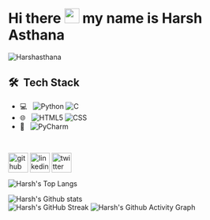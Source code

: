 


<h1>Hi there <img src="https://raw.githubusercontent.com/aemmadi/aemmadi/master/wave.gif" width="30px"> my name is Harsh Asthana</h1>
<p align="left"> <img src="https://komarev.com/ghpvc/?username=Harshasthana&label=Profile%20views&color=0e75b6&style=flat" alt="Harshasthana" /> </p>


## 🛠 &nbsp;Tech Stack

- 💻 &nbsp;
  ![Python](https://img.shields.io/badge/-Python-333333?style=flat&logo=python)
  ![C](https://img.shields.io/badge/-C-333333?style=flat&logo=c)
- 🌐 &nbsp;
  ![HTML5](https://img.shields.io/badge/-HTML5-333333?style=flat&logo=HTML5)
  ![CSS](https://img.shields.io/badge/-CSS-333333?style=flat&logo=CSS3&logoColor=1572B6)
- 🔧 &nbsp;
![PyCharm](https://img.shields.io/badge/-PyCharm-333333?style=flat&logo=pycharm&logoColor=007ACC)

<br/>


[<img align="center" src='https://cdn.jsdelivr.net/npm/simple-icons@3.0.1/icons/github.svg' alt='github' height='40'>](https://github.com/Harshasthana)  [<img align="center" src='https://cdn.jsdelivr.net/npm/simple-icons@3.0.1/icons/linkedin.svg' alt='linkedin' height='40'>](https://in.linkedin.com/in/harshasthana)  [<img align="center" src='https://cdn.jsdelivr.net/npm/simple-icons@3.0.1/icons/twitter.svg' alt='twitter' height='40'>](https://twitter.com/https://twitter.com/technoinfect)  


![Harsh's Top Langs](https://github-readme-stats.vercel.app/api/top-langs/?username=Harshasthana&theme=dark)

![Harsh's Github stats](https://github-readme-stats.vercel.app/api?username=Harshasthana&theme=dark&show_icons=true)  
![Harsh's GitHub Streak](https://github-readme-streak-stats.herokuapp.com/?user=Harshasthana&theme=dark&show_icons=true)
![Harsh's Github Activity Graph](https://activity-graph.herokuapp.com/graph?username=Harshasthana&theme=dark)
